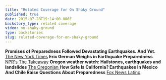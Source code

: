 ```yaml
---
title: "Related Coverage for On Shaky Ground"
published: true
date: 2015-07-28T19:14:00.000Z
backstory_type: related coverage
video: on-shaky-ground
type: backstories
slug: related-coverage-for-on-shaky-ground
---
```


**Promises of Preparedness Followed Devastating Earthquakes. And Yet.**
[The New York Times](http://www.nytimes.com/2014/04/14/us/promises-of-preparedness-followed-devastating-earthquakes-and-yet.html?_r=1)
**Eric German Weighs in Earthquake Preparedness**
[NPR's The Takeaway](http://www.thetakeaway.org/story/todays-highlights-april-14-2014/)
**Oregon weather watch: Hailstones, earthquakes and landslides**
[The Oregonian ](http://www.oregonlive.com/weather/index.ssf/2014/04/oregon_weather_watch_hailstone.html)
**How Safe Is California? Earthquakes In Mexico And Chile Raise Questions About Preparedness**
[Fox News Latino](http://latino.foxnews.com/latino/news/2014/04/17/how-safe-is-california-earthquakes-in-chile-and-nicaragua-raise-questions-about/)

